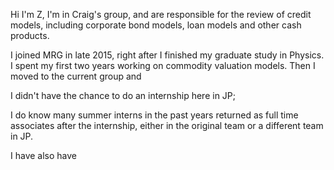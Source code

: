 

Hi I'm Z,
I'm in Craig's group, and are responsible for the review of credit models, including corporate bond models, loan models and other cash products.

I joined MRG in late 2015, right after I finished my graduate study in Physics.
I spent my first two years working on commodity valuation models. 
Then I moved to the current group and 



I didn't have the chance to do an internship here in JP; 

I do know many summer interns in the past years
returned as full time associates after the internship, either in the original team or a different team in JP.

I have also have
